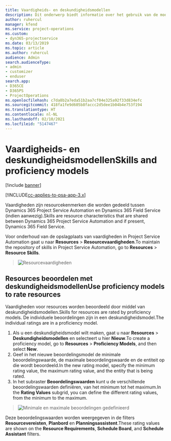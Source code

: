 ```yaml
---
title: Vaardigheids- en deskundigheidsmodellen
description: Dit onderwerp biedt informatie over het gebruik van de modellen voor vaardigheden en deskundigheid.
author: ruhercul
manager: kfend
ms.service: project-operations
ms.custom:
- dyn365-projectservice
ms.date: 03/13/2019
ms.topic: article
ms.author: ruhercul
audience: Admin
search.audienceType:
- admin
- customizer
- enduser
search.app:
- D365CE
- D365PS
- ProjectOperations
ms.openlocfilehash: c7da8b2a7eda51b2aa7cf04e325a92f33d834efc
ms.sourcegitcommit: 418fa1fe9d605b8faccc2d5dee1b04b4e753f194
ms.translationtype: HT
ms.contentlocale: nl-NL
ms.lasthandoff: 02/10/2021
ms.locfileid: "5147467"
---
```

# <a name="skills-and-proficiency-models"></a><span data-ttu-id="f4f25-103">Vaardigheids- en deskundigheidsmodellen</span><span class="sxs-lookup"><span data-stu-id="f4f25-103">Skills and proficiency models</span></span>

[!include [banner](../includes/psa-now-project-operations.md)]

[!INCLUDE[cc-applies-to-psa-app-3.x](../includes/cc-applies-to-psa-app-3x.md)]

<span data-ttu-id="f4f25-104">Vaardigheden zijn resourcekenmerken die worden gedeeld tussen Dynamics 365 Project Service Automation en Dynamics 365 Field Service (indien aanwezig).</span><span class="sxs-lookup"><span data-stu-id="f4f25-104">Skills are resource characteristics that are shared between Dynamics 365 Project Service Automation and if present, Dynamics 365 Field Service.</span></span> 

<span data-ttu-id="f4f25-105">Voor onderhoud van de opslagplaats van vaardigheden in Project Service Automation gaat u naar **Resources** \> **Resourcevaardigheden**.</span><span class="sxs-lookup"><span data-stu-id="f4f25-105">To maintain the repository of skills in Project Service Automation, go to **Resources** \> **Resource Skills**.</span></span> 

> ![Resourcevaardigheden](media/Resource-Management-image84.png)

## <a name="use-proficiency-models-to-rate-resources"></a><span data-ttu-id="f4f25-107">Resources beoordelen met deskundigheidsmodellen</span><span class="sxs-lookup"><span data-stu-id="f4f25-107">Use proficiency models to rate resources</span></span>

<span data-ttu-id="f4f25-108">Vaardigheden voor resources worden beoordeeld door middel van deskundigheidsmodellen.</span><span class="sxs-lookup"><span data-stu-id="f4f25-108">Skills for resources are rated by proficiency models.</span></span> <span data-ttu-id="f4f25-109">De individuele beoordelingen zijn in een deskundigheidsmodel.</span><span class="sxs-lookup"><span data-stu-id="f4f25-109">The individual ratings are in a proficiency model.</span></span> 

1. <span data-ttu-id="f4f25-110">Als u een deskundigheidsmodel wilt maken, gaat u naar **Resources** \> **Deskundigheidsmodellen** en selecteert u hier **Nieuw**.</span><span class="sxs-lookup"><span data-stu-id="f4f25-110">To create a proficiency model, go to **Resources** \> **Proficiency Models**, and then select **New**.</span></span>
2. <span data-ttu-id="f4f25-111">Geef in het nieuwe beoordelingsmodel de minimale beoordelingswaarde, de maximale beoordelingswaarde en de entiteit op die wordt beoordeeld.</span><span class="sxs-lookup"><span data-stu-id="f4f25-111">In the new rating model, specify the minimum rating value, the maximum rating value, and the entity that is being rated.</span></span>
3. <span data-ttu-id="f4f25-112">In het subraster **Beoordelingswaarden** kunt u de verschillende beoordelingswaarden definiëren, van het minimum tot het maximum.</span><span class="sxs-lookup"><span data-stu-id="f4f25-112">In the **Rating Values** subgrid, you can define the different rating values, from the minimum to the maximum.</span></span>

> ![Minimale en maximale beoordelingen gedefinieerd](media/Resource-Management-image85.png)

<span data-ttu-id="f4f25-114">Deze beoordelingswaarden worden weergegeven in de filters **Resourcevereisten**, **Planbord** en **Planningsassistent**.</span><span class="sxs-lookup"><span data-stu-id="f4f25-114">These rating values are shown on the **Resource Requirements**, **Schedule Board**, and **Schedule Assistant** filters.</span></span>
